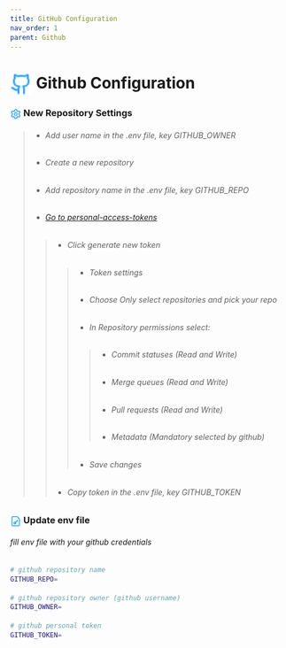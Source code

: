 ```yaml
---
title: GitHub Configuration
nav_order: 1
parent: Github
---
```


# <img style="vertical-align: middle;height:40px; width:40px;" src="https://raw.githubusercontent.com/bxyteam/satellite-test/refs/heads/main/docs/images/github.png"> Github Configuration


### <img style="vertical-align: middle;height:20px; width:20px;"  src="https://raw.githubusercontent.com/bxyteam/satellite-test/refs/heads/main/docs/images/settings.png"> New Repository Settings


> * ###### Add user name in the .env file, key GITHUB_OWNER 
> * ###### Create a new repository
> * ###### Add repository name in the .env file, key GITHUB_REPO 
> * ###### <a href="https://github.com/settings/personal-access-tokens">Go to  personal-access-tokens</a>
>> - ###### Click generate new token
>>> * ###### Token settings
>>> * ###### Choose Only select repositories and pick your repo
>>> * ###### In Repository permissions select:
>>>> - ###### Commit statuses (Read and Write)
>>>> - ###### Merge queues (Read and Write) 
>>>> - ###### Pull requests (Read and Write)
>>>> - ###### Metadata (Mandatory selected by github)
>>> * ###### Save changes     
>> - ###### Copy token in the .env file, key GITHUB_TOKEN 

### <img style="vertical-align: middle;height:20px; width:20px;"  src="https://raw.githubusercontent.com/bxyteam/satellite-test/refs/heads/main/docs/images/file-key.png"> Update env file

###### fill env file with your github credentials

```bash
# github repository name
GITHUB_REPO=

# github repository owner (github username)
GITHUB_OWNER=

# github personal token
GITHUB_TOKEN=
```
